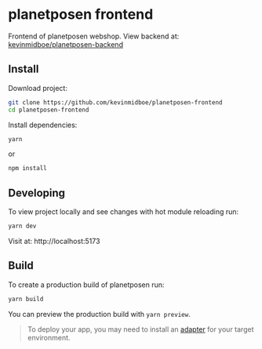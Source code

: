# planetposen frontend

Frontend of planetposen webshop. View backend at: [kevinmidboe/planetposen-backend](https://github.com/kevinmidboe/planetposen-backend)

## Install

Download project:

```bash
git clone https://github.com/kevinmidboe/planetposen-frontend
cd planetposen-frontend
```

Install dependencies:
```bash
yarn
```

or

```bash
npm install
```

## Developing

To view project locally and see changes with hot module reloading run:

```bash
yarn dev
```

Visit at: http://localhost:5173

## Build
To create a production build of planetposen run:

```bash
yarn build
```

You can preview the production build with `yarn preview`.

> To deploy your app, you may need to install an [adapter](https://kit.svelte.dev/docs/adapters) for your target environment.

